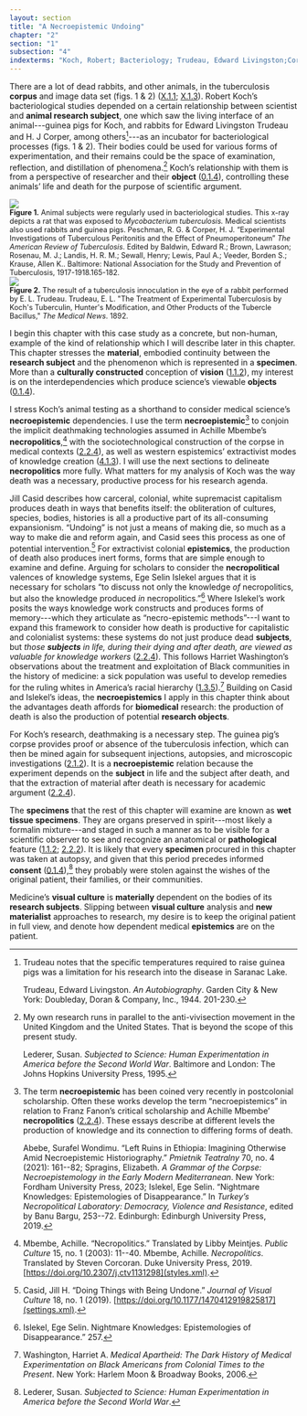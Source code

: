 ```yaml
---
layout: section
title: "A Necroepistemic Undoing"
chapter: "2"
section: "1"
subsection: "4"
indexterms: "Koch, Robert; Bacteriology; Trudeau, Edward Livingston;Corper, H. J.;Death Studies"
---
```


There are a lot of dead rabbits, and other animals, in the tuberculosis <span data-tooltip aria-haspopup="true" class="has-tip" data-disable-hover="false" tabindex="1" data-title="A corpus refers to a collection of texts used for computational analysis."><b>corpus</b></span> and image data set (figs. 1 & 2) (<a href="{{ site.baseurl }}/narrative/X_1_1">X.1.1</a>; <a href="{{ site.baseurl }}/narrative/X_1_3">X.1.3</a>). Robert Koch’s bacteriological studies depended on a certain relationship between scientist and <span data-tooltip aria-haspopup="true" class="has-tip" data-disable-hover="false" tabindex="1" data-title="Subject here refers to an animal subject, but one which fits within the power schema between researcher and the thing researched."><b>animal research subject</b></span>, one which saw the living interface of an animal---guinea pigs for Koch, and rabbits for Edward Livingston Trudeau and H. J Corper, among others[^fn1]---as an incubator for bacteriological processes (figs. 1 & 2). Their bodies could be used for various forms of experimentation, and their remains could be the space of examination, reflection, and distillation of phenomena.[^fn2] Koch’s relationship with them is from a perspective of researcher and their <span data-tooltip aria-haspopup="true" class="has-tip" data-disable-hover="false" tabindex="1" data-title="The term research subject refers to a human person who has been ingested into a research program, and whose identity, personhood, and body have become the focus of a research program. I think of the subject in a Foucauldian sense: The 'subject' is a pun on the monarchal subject, someone who has no agency under the spectacular power of the sovereign. In this case it the subject lacks agency in relation to the researcher studying them."><b>object</b></span> (<a href="{{ site.baseurl }}/narrative/0_1_4">0.1.4</a>), controlling these animals’ life and death for the purpose of scientific argument.

<div class="card float-right half-width-image"><img id="TheAmericanReviewofTuberc1_1917-1918_203" class="image-medium image-center" src="{{ site.baseurl }}/assets/img/TheAmericanReviewofTuberc1_1917-1918_203.jpg">

<div class="caption-font" style="font-size:.9em"><b>Figure 1.</b> Animal subjects were regularly used in bacteriological studies. This x-ray depicts a rat that was exposed to <i>Mycobacterium tuberculosis.</i> Medical scientists also used rabbits and guinea pigs. Peschman, R. G. & Corper, H. J. “Experimental Investigations of Tuberculous Peritonitis and the Effect of Pneumoperitoneum” <i>The American Review of Tuberculosis</i>. Edited by Baldwin, Edward R.; Brown, Lawrason; Rosenau, M. J.; Landis, H. R. M.; Sewall, Henry; Lewis, Paul A.; Veeder, Borden S.; Krause, Allen K.. Baltimore: National Association for the Study and Prevention of Tuberculosis, 1917-1918.165-182.</div>

<img id="Trudeau_TheTreatmentofExperimenta_TheMedicalNews_1892_36" src="{{ site.baseurl }}/assets/img/Trudeau_TheTreatmentofExperimenta_TheMedicalNews_1892_36.jpg">

<div class="caption-font" style="font-size:.9em"><b>Figure 2.</b> The result of a tuberculosis innoculation in the eye of a rabbit performed by E. L. Trudeau. Trudeau, E. L. "The Treatment of Experimental Tuberculosis by Koch's Tuberculin, Hunter's Modification, and Other Products of the Tubercle Bacillus," <i>The Medical News</i>. 1892.</div></div>

I begin this chapter with this case study as a concrete, but non-human, example of the kind of relationship which I will describe later in this chapter. This chapter stresses the <span data-tooltip aria-haspopup="true" class="has-tip" data-disable-hover="false" tabindex="1" data-title="I use this term, 'material', to connect my thinking to new materialism, a philosophical posthuman approach which sees nonhuman agents in the world as having distinct agencies. Material broadly refers to the complex lives of nonhuman-- things and their interactions in the world."><b>material</b></span>, embodied continuity between the <span data-tooltip aria-haspopup="true" class="has-tip" data-disable-hover="false" tabindex="1" data-title="The term research subject refers to a human person who has been ingested into a research program, and whose identity, personhood, and body have become the focus of a research program. I think of the subject in a Foucauldian sense: The 'subject' is a pun on the monarchal subject, someone who has no agency under the spectacular power of the sovereign. In this case it the subject lacks agency in relation to the researcher studying them."><b>research subject</b></span> and the phenomenon which is represented in a <span data-tooltip aria-haspopup="true" class="has-tip" data-disable-hover="false" tabindex="1" data-title="Specimen refers to any naturally occurring phenomenon that has been extracted from its original context and placed within a knowledge framework to understand and describe that phenomenon."><b>specimen</b></span>. More than a <span data-tooltip aria-haspopup="true" class="has-tip" data-disable-hover="false" tabindex="1" data-title="Social construction refers to a philosophical approach to ontology and epistemics, where human understandings of phenomena are dependent on a social agreement regarding how that phenomenon is interpreted."><b>culturally constructed</b></span> conception of <span data-tooltip aria-haspopup="true" class="has-tip" data-disable-hover="false" tabindex="1" data-title="Visual culture refers to an interdisciplinary field that looks at the social construction of vision."><b>vision</b></span> (<a href="{{ site.baseurl }}/narrative/1_1_2">1.1.2</a>), my interest is on the interdependencies which produce science’s viewable <span data-tooltip aria-haspopup="true" class="has-tip" data-disable-hover="false" tabindex="1" data-title="I use the term research object to refer to materials that have been divorced from the subject of their origin. Object, as I use it, carefully considers how human patients are denied their humanity through transformations that deem them as objects."><b>objects</b></span> (<a href="{{ site.baseurl }}/narrative/0_1_4">0.1.4</a>). 

I stress Koch’s animal testing as a shorthand to consider medical science’s <span data-tooltip aria-haspopup="true" class="has-tip" data-disable-hover="false" tabindex="1" data-title="Necroepistemic refers to the ways deathmaking practices are leveraged in the process of knowledge creation."><b>necroepistemic</b></span> dependencies. I use the term <span data-tooltip aria-haspopup="true" class="has-tip" data-disable-hover="false" tabindex="1" data-title="Necroepistemic refers to the ways deathmaking practices are leveraged in the process of knowledge creation."><b>necroepistemic</b></span>[^fn3] to conjoin the implicit deathmaking technologies assumed in Achille Mbembe’s <span data-tooltip aria-haspopup="true" class="has-tip" data-disable-hover="false" tabindex="1" data-title="Necropolitics refers to the implicit and structural means by which certain political actors are made to die."><b>necropolitics</b></span>,[^fn4] with the sociotechnological construction of the corpse in medical contexts (<a href="{{ site.baseurl }}/narrative/2_2_4">2.2.4</a>), as well as western espistemics’ extractivist modes of knowledge creation (<a href="{{ site.baseurl }}/narrative/4_1_3">4.1.3</a>). I will use the next sections to delineate <span data-tooltip aria-haspopup="true" class="has-tip" data-disable-hover="false" tabindex="1" data-title="Necropolitics refers to the implicit and structural means by which certain political actors are made to die."><b>necropolitics</b></span> more fully. What matters for my analysis of Koch was the way death was a necessary, productive process for his research agenda.

Jill Casid describes how carceral, colonial, white supremacist capitalism produces death in ways that benefits itself: the obliteration of cultures, species, bodies, histories is all a productive part of its all-consuming expansionism. “Undoing” is not just a means of making die, so much as a way to make die and reform again, and Casid sees this process as one of potential intervention.[^fn5] For extractivist colonial <span data-tooltip aria-haspopup="true" class="has-tip" data-disable-hover="false" tabindex="1" data-title="Epistemics is a philosophical term referring to the study of knowledge. I use it to talk about the entwined practices of scientific culture, its arguments, and its methodologies."><b>epistemics</b></span>, the production of death also produces inert forms, forms that are simple enough to examine and define. Arguing for scholars to consider the <span data-tooltip aria-haspopup="true" class="has-tip" data-disable-hover="false" tabindex="1" data-title="Necropolitics refers to the implicit and structural means by which certain political actors are made to die."><b>necropolitical</b></span> valences of knowledge systems, Ege Selin Islekel argues that it is necessary for scholars “to discuss not only the knowledge <i>of</i> necropolitics, but also the knowledge produced <i>in</i> necropolitics.”[^fn6] Where Islekel’s work posits the ways knowledge work constructs and produces forms of memory---which they articulate as “necro-epistemic methods”---I want to expand this framework to consider how death is productive for capitalistic and colonialist systems: these systems do not just produce dead <span data-tooltip aria-haspopup="true" class="has-tip" data-disable-hover="false" tabindex="1" data-title="The term research subject refers to a human person who has been ingested into a research program, and whose identity, personhood, and body have become the focus of a research program. I think of the subject in a Foucauldian sense: The 'subject' is a pun on the monarchal subject, someone who has no agency under the spectacular power of the sovereign. In this case it the subject lacks agency in relation to the researcher studying them."><b>subjects</b></span>, but <i>those <span data-tooltip aria-haspopup="true" class="has-tip" data-disable-hover="false" tabindex="1" data-title="The term research subject refers to a human person who has been ingested into a research program, and whose identity, personhood, and body have become the focus of a research program. I think of the subject in a Foucauldian sense: The 'subject' is a pun on the monarchal subject, someone who has no agency under the spectacular power of the sovereign. In this case it the subject lacks agency in relation to the researcher studying them."><b>subjects</b></span> in life, during their dying and after death, are viewed as valuable for knowledge workers</i> (<a href="{{ site.baseurl }}/narrative/2_2_4">2.2.4</a>). This follows Harriet Washington’s observations about the treatment and exploitation of Black communities in the history of medicine: a sick population was useful to develop remedies for the ruling whites in America’s racial hierarchy (<a href="{{ site.baseurl }}/narrative/1_3_5">1.3.5</a>).[^fn7] Building on Casid and Islekel’s ideas, the <span data-tooltip aria-haspopup="true" class="has-tip" data-disable-hover="false" tabindex="1" data-title="Necroepistemic refers to the ways deathmaking practices are leveraged in the process of knowledge creation."><b>necroepistemics</b></span> I apply in this chapter think about the advantages death affords for <span data-tooltip aria-haspopup="true" class="has-tip" data-disable-hover="false" tabindex="1" data-title="Biomedicine is an approach to health that uses scientific approaches to evidence-based medicine, with an emphasis on generalized treatments with surgical and pharmaceutical methods. It combines knowledge from a range of scientific disciplines, like biology, chemistry, physiology, pathology, as part of its evidence-based and causal claims."><b>biomedical</b></span> research: the production of death is also the production of potential <span data-tooltip aria-haspopup="true" class="has-tip" data-disable-hover="false" tabindex="1" data-title="I use the term research object to refer to materials that have been divorced from the subject of their origin. Object, as I use it, carefully considers how human patients are denied their humanity through transformations that deem them as objects."><b>research objects</b></span>.

For Koch’s research, deathmaking is a necessary step. The guinea pig’s corpse provides proof or absence of the tuberculosis infection, which can then be mined again for subsequent injections, autopsies, and microscopic investigations (<a href="{{ site.baseurl }}/narrative/2_1_2">2.1.2</a>). It is a <span data-tooltip aria-haspopup="true" class="has-tip" data-disable-hover="false" tabindex="1" data-title="Necroepistemic refers to the ways deathmaking practices are leveraged in the process of knowledge creation."><b>necroepistemic</b></span> relation because the experiment depends on the <span data-tooltip aria-haspopup="true" class="has-tip" data-disable-hover="false" tabindex="1" data-title="The term research subject refers to a human person who has been ingested into a research program, and whose identity, personhood, and body have become the focus of a research program. I think of the subject in a Foucauldian sense: The 'subject' is a pun on the monarchal subject, someone who has no agency under the spectacular power of the sovereign. In this case it the subject lacks agency in relation to the researcher studying them."><b>subject</b></span> in life and the subject after death, and that the extraction of material after death is necessary for academic argument (<a href="{{ site.baseurl }}/narrative/2_2_4">2.2.4</a>).

The <span data-tooltip aria-haspopup="true" class="has-tip" data-disable-hover="false" tabindex="1" data-title="Specimen refers to any naturally occurring phenomenon that has been extracted from its original context and placed within a knowledge framework to understand and describe that phenomenon."><b>specimens</b></span> that the rest of this chapter will examine are known as <span data-tooltip aria-haspopup="true" class="has-tip" data-disable-hover="false" tabindex="1" data-title="Wet specimens refer to living tissues preserved in fluid. Contemporary wet specimens are usually submerged in a formalin mixture, and older specimens from the eighteenth and nineteenth centuries were usually preserved in a spirit like rum or whiskey."><b>wet tissue specimens</b></span>. They are organs preserved in spirit---most likely a formalin mixture---and staged in such a manner as to be visible for a scientific observer to see and recognize an anatomical or <span data-tooltip aria-haspopup="true" class="has-tip" data-disable-hover="false" tabindex="1" data-title="Pathology refers to the study of aberrant phenomenon in the human body and how it is linked to human illness."><b>pathological</b></span> feature (<a href="{{ site.baseurl }}/narrative/1_1_2">1.1.2</a>; <a href="{{ site.baseurl }}/narrative/2_2_2">2.2.2</a>). It is likely that every <span data-tooltip aria-haspopup="true" class="has-tip" data-disable-hover="false" tabindex="1" data-title="Specimen refers to any naturally occurring phenomenon that has been extracted from its original context and placed within a knowledge framework to understand and describe that phenomenon."><b>specimen</b></span> procured in this chapter was taken at autopsy, and given that this period precedes informed <span data-tooltip aria-haspopup="true" class="has-tip" data-disable-hover="false" tabindex="1" data-title="I use the phrase 'consent' to refer to the idea of informed consent: that a research subject needs to be aware of what will happen to them in a research project, and that they have the ability to say 'no' at any point during the research program."><b>consent</b></span> (<a href="{{ site.baseurl }}/narrative/0_1_4">0.1.4</a>),[^fn8] they probably were stolen against the wishes of the original patient, their families, or their communities.

Medicine’s <span data-tooltip aria-haspopup="true" class="has-tip" data-disable-hover="false" tabindex="1" data-title="Visual culture refers to an interdisciplinary field that looks at the social construction of vision."><b>visual culture</b></span> is <span data-tooltip aria-haspopup="true" class="has-tip" data-disable-hover="false" tabindex="1" data-title="I use this term, 'material', to connect my thinking to new materialism, a philosophical posthuman approach which sees nonhuman agents in the world as having distinct agencies. Material broadly refers to the complex lives of nonhuman-- things and their interactions in the world."><b>materially</b></span> dependent on the bodies of its <span data-tooltip aria-haspopup="true" class="has-tip" data-disable-hover="false" tabindex="1" data-title="The term research subject refers to a human person who has been ingested into a research program, and whose identity, personhood, and body have become the focus of a research program. I think of the subject in a Foucauldian sense: The 'subject' is a pun on the monarchal subject, someone who has no agency under the spectacular power of the sovereign. In this case it the subject lacks agency in relation to the researcher studying them."><b>research subjects</b></span>. Slipping between <span data-tooltip aria-haspopup="true" class="has-tip" data-disable-hover="false" tabindex="1" data-title="Visual culture refers to an interdisciplinary field that looks at the social construction of vision."><b>visual culture</b></span> analysis and <span data-tooltip aria-haspopup="true" class="has-tip" data-disable-hover="false" tabindex="1" data-title="Epistemics is a philosophical term referring to the study of knowledge. I use it to talk about the entwined practices of scientific culture, its arguments, and its methodologies."><b>new materialist</b></span> approaches to research, my desire is to keep the original patient in full view, and denote how dependent medical <span data-tooltip aria-haspopup="true" class="has-tip" data-disable-hover="false" tabindex="1" data-title="Epistemics is a philosophical term referring to the study of knowledge. I use it to talk about the entwined practices of scientific culture, its arguments, and its methodologies."><b>epistemics</b></span> are on the patient.

<div class="style-divider">
 	<div class="line"></div>
</div>

[^fn1]: Trudeau notes that the specific temperatures required to raise guinea pigs was a limitation for his research into the disease in Saranac Lake. 
	
	Trudeau, Edward Livingston. <i>An Autobiography</i>. Garden City & New York: Doubleday, Doran & Company, Inc., 1944. 201-230.

[^fn2]: My own research runs in parallel to the anti-vivisection movement in the United Kingdom and the United States. That is beyond the scope of this present study.
	
	Lederer, Susan. <i>Subjected to Science: Human Experimentation in America before the Second World War</i>. Baltimore and London: The Johns Hopkins University Press, 1995.

[^fn3]: The term <span data-tooltip aria-haspopup="true" class="has-tip" data-disable-hover="false" tabindex="1" data-title="Necroepistemic refers to the ways deathmaking practices are leveraged in the process of knowledge creation."><b>necroepistemic</b></span> has been coined very recently in postcolonial scholarship. Often these works develop the term “necroepistemics” in relation to Franz Fanon’s critical scholarship and Achille Mbembe’ <span data-tooltip aria-haspopup="true" class="has-tip" data-disable-hover="false" tabindex="1" data-title="Necropolitics refers to the implicit and structural means by which certain political actors are made to die."><b>necropolitics</b></span> (<a href="{{ site.baseurl }}/narrative/2_2_4">2.2.4</a>). These essays describe at different levels the production of knowledge and its connection to differing forms of death.
	
	Abebe, Surafel Wondimu. “Left Ruins in Ethiopia: Imagining Otherwise Amid Necroepistemic Historiography.” <i>Pmietnik Teatralny</i> 70, no. 4 (2021): 161--82; Spragins, Elizabeth. <i>A Grammar of the Corpse: Necroepistemology in the Early Modern Mediterranean</i>. New York: Fordham University Press, 2023; Islekel, Ege Selin. “Nightmare Knowledges: Epistemologies of Disappearance.” In <i>Turkey’s Necropolitical Laboratory: Democracy, Violence and Resistance</i>, edited by Banu Bargu, 253--72. Edinburgh: Edinburgh University Press, 2019.

[^fn4]: Mbembe, Achille. “Necropolitics.” Translated by Libby Meintjes. <i>Public Culture</i> 15, no. 1 (2003): 11--40. Mbembe, Achille. <i>Necropolitics</i>. Translated by Steven Corcoran. Duke University Press, 2019. [https://doi.org/10.2307/j.ctv1131298](styles.xml).

[^fn5]: Casid, Jill H. “Doing Things with Being Undone.” <i>Journal of Visual Culture</i> 18, no. 1 (2019). [https://doi.org/10.1177/1470412919825817](settings.xml).

[^fn6]: Islekel, Ege Selin. Nightmare Knowledges: Epistemologies of Disappearance.” 257.

[^fn7]: Washington, Harriet A. <i>Medical Apartheid: The Dark History of Medical Experimentation on Black Americans from Colonial Times to the Present</i>. New York: Harlem Moon & Broadway Books, 2006.

[^fn8]: Lederer, Susan. <i>Subjected to Science: Human Experimentation in America before the Second World War</i>.